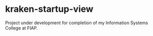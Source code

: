 # kraken-startup-view
Project under development for completion of my Information Systems College at FIAP.
